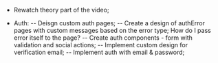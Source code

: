 - Rewatch theory part of the video;

- Auth:
  -- Deisgn custom auth pages;
  -- Create a design of authError pages with custom messages based on the error type; How do I pass error itself to the page?
  -- Create auth components - form with validation and social actions;
  -- Implement custom design for verification email;
  -- Implement auth with email & password;
